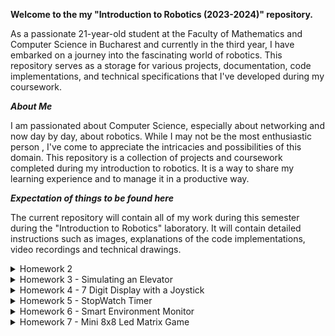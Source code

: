 **Welcome to the my "Introduction to Robotics (2023-2024)" repository.**

As a passionate 21-year-old student at the Faculty of Mathematics and Computer Science in Bucharest and currently in the third year, I have embarked on a journey into the fascinating world of robotics. This repository serves as a storage for various projects, documentation, code implementations, and technical specifications that I've developed during my coursework.

***About Me***

I am passionated about Computer Science, especially about networking and now day by day, about robotics.  While I may not be the most enthusiastic person , I've come to appreciate the intricacies and possibilities of this domain.
This repository is a collection of projects and coursework completed during my introduction to robotics. It is a way to share my learning experience and to manage it in a productive way.


***Expectation of things to be found here***

The current repository will contain all of my work during this semester during the "Introduction to Robotics" laboratory. It will contain detailed instructions such as images, explanations of the code implementations, video recordings and technical drawings.

<details> <summary>  Homework 2 </summary>

This homework consists in having an RGB(Red-Green-Blue) Led controlled by 3 potentiometers, combining the intensity of each colour in order to obtain any possible colour. For controlling the intensity of each colour of the led, we use a separate potentiometer, so we will have 3 in total, along with 3 resistors for each channel. 
![WhatsApp Image 2023-10-23 at 00 57 36](https://github.com/lzrwilliam/IntroductionToRobotics/assets/92024459/8e7bcefb-2e53-41c1-a0d0-27277a6ed436)

[Vizionați implementarea](https://www.youtube.com/watch/faK9UB8ilXU)

</details>


<details>
  <summary>
Homework 3 - Simulating an Elevator
  </summary>
  <br> <br>

This code simulates an elevator system using an Arduino. The system can handle requests for three different floors,but floors can be added in the code very easily because we use arrays and the code is scalable. It uses LEDs to indicate the current floor of the elevator and another blinking green LED to signify the elevator is moving. The elevator waits for a floor button to be pressed, closes its "doors" (signified by a tone), moves to the requested floor after a chosen delay by us, and then opens its "doors" (indicated by another tone). When moving between floors, the led of each floor lights up for a few seconds when the elevator reaches it, no matter if it is not the destination floor.

The system also utilizes a debounce function to ensure button presses are not falsely detected due to rapid pressing or electrical interference. The debounce is implemented using the millis function.
We use a State Machine in order to control the elevator that has 4 states:  Asteptare, InchidereUsi (closing the doors before leaving the current floor), InMiscare (moving), and DeschidereUsiLaDestinatie (opening doors when the desired floor is reached). If we want we can add another states like Emergency Stop, without a lot of work and keeps the code clean and very easy to be understood.
To be mentioned, to realize this homework succesfully, the help of ChatGPT has been used, to understand better some functionalities and particularties of coding and hardware.



<br> <br> <br>

![WhatsApp Image 2023-11-03 at 00 30 57](https://github.com/lzrwilliam/IntroductionToRobotics/assets/92024459/3704d839-7fcb-4cce-ac7b-0e0bb6922176)



[Vizionati Implementarea](https://www.youtube.com/watch?v=yq_iRp4QMCM)
</details>


<details>

  <summary> Homework 4 - 7 Digit Display with a Joystick</summary>
<br> <br>
  This homework purpose is to understand the functionalities of the 7 Digit Display and  of the Joystick. We are required to move with the joystick on the 7 Digit Display, from neighbour to neighour, having provided a list of possible neighbours for each segment of the 7 Digit Display. 
  
  The start position is the DP segment and the only possible neighbour segment is on the left side and other movements like Right, Left, Up / Down, will change nothing on the display.
  
  The current position must always blink, no matter if the segment state is ON or OFF, and if we press the joystick button for a short period of time, the current segment will change its state from HIGH to LOW or from LOW to HIGH. Also, if the button is pressed longer (3-4 seconds), when released, the 7 Digit Display will reset to the default state where the DP is the current position and all the other segments are OFF. To determine the presstime, it is forbiddent to use of delay(), instead we use the millis() function.
  To be mentioned, to realize this homework succesfully, the help of ChatGPT has been used, to understand better some functionalities and particularties of coding and hardware.

<br> <br>
 ![WhatsApp Image 2023-11-02 at 14 31 23](https://github.com/lzrwilliam/IntroductionToRobotics/assets/92024459/7f1c2cd5-8e9e-4ee5-b2a3-94a3da1c7e49) 

 [Vizionati functionalitatea](https://youtube.com/watch/nMcQfggGcKI) 


  
</details>



<details>
<summary> Homework 5 - StopWatch Timer </summary>
<br> <br>

The purpose of this homework is to get familiar with working with a 4-Digit 7-Segment LED display and a Shift Register (74HC595) to have more outputs (8) in exchange of using 3 input pins. 

For this homework, we will be using 3 buttons along side with a 4-Digit 7-Segment LED display, in order to implement a stopwatch timer that counts in 10ths of a second and can save up to 4 laps, just like our phones.
The functionalities of the buttons are the following: <details> <summary> Button 1 </summary> <br>
Button 1 is for starting or pausing the counting of the time, if the reset button has not been pressed. If the reset was pressed, the Start/Pause buttons is used for descending cycling through the saved laps, and this usage of the button is available until the next press of Reset button. </details> <details><summary> Button 2 </summary> <br>
Button 2 serves as a Reset Button, but only if the timer is on pause mode and it resets the displayed time to 000.0 and the saved laps if the viewing lap mode is active (the reset button has been already pressed for the first time). </details>  <details><summary> Button 3 </summary> <br>
Button 3 purpose is to save a lap when pressed if the timer is in counting mode, or ascendent cycling through the laps if the reset button has been pressed once, having a buzzer that indicates the Save Lap button has been pressed. </details>

When we press the Start Button, the timer will start and the time will be displayed in the format 000.0, for example if it has been passing 50.4 seconds since the timer has started, the displayed value will be 050.4 seconds. When we press the Save Lap button, we save up to 4 laps, and if there are already 4 saved states, we will overwrite the existing ones, beginning from the first saved state. Also, pressing the Reset Button while the timer is counting will have no effect.

In the Pause mode, the Save Button Lap will not work, and the first pressing of Reset Button resets the timer back to 000.0 seconds, but keeps the saved laps. After that press, if we press the Save Lap Button, we will move between the saved lap cycles in ascending order, and in the descending order if we press the start/pause button, and the reset button will also now reset the lap cycles and the timer back to 000.0 seconds, restoring the initial functionality of the start/pause button. To be mentioned, to realize this homework succesfully, the help of ChatGPT has been used, to understand better some functionalities and particularties of coding and hardware.

<br> <br>
  ![WhatsApp Image 2023-11-09 at 23 46 01](https://github.com/lzrwilliam/IntroductionToRobotics/assets/92024459/317a6b70-fd71-4024-bac4-815d83574d27)

  [Vizionati functionalitatea](https://www.youtube.com/watch?v=_rE9K5HRT-I)

</details>


<details>
  <summary> Homework 6 - Smart Environment Monitor </summary>
  <br> <br>
  The purpose of this homework is to get familiar with sensors such as LDR and Ultrasonic,creating a responsive and efficiently menu and most importantly, using the EEPROM memory.
  For this homework we will be using the following components:  <details> <summary> RGB Led </summary> <br>
    This RGB Led display only Red or Green colour. The Red colour is displayed if one of our sensors are outside the set value by us from keyboard, or Green otherwise, if the RGB Led is on AUTO mode. 
    Also, if the AUTO mode is off, in the manual mode, we can enter the 'r' or 'g' to change the led color to wheather Red or Green color.
    The led colour is saved everytime, so if we restart the circuit and the auto mode is off; the RGB Led will have the last colour saved.
  </details>
  <details><summary> Light-Dependent Resistor (LDR) </summary> <br>
    Used to determine if the light in the room is lower or higher.
  </details>
   <details><summary> Ultrasonic Sensor </summary> <br>
    Used to measure the distance from an object.
  </details>

  <br> 
  We are required to implement a menu that facilitates sensor settings, data logging, system status checks, and RGB LED control. 
The Menu Features are the following:
1. Sensor Settings:
- Sensors Sampling Interval: Set a sampling rate between 1 and 10 seconds for sensors.
- Ultrasonic Alert Threshold: Define a threshold for the ultrasonic sensor to trigger alerts.
- LDR Alert Threshold: Set a threshold for the LDR sensor to signal alerts, like the onset of night.
- Back: Returns to the main menu.
  <br>
2. Reset Logger Data:
Options to confirm or deny the deletion of all sensor data, with the ability to reset data either for all sensors at once or individually.
<br>
3. System Status
- Current Sensor Readings: Continuously display readings at the set sampling rate, with an exit option.
- Current Sensor Settings: Show current sampling rate and threshold values.
- Display Logged Data: Exhibit the last 10 readings from all sensors.
- Back: Return to the main menu.
  <br>
4. RGB LED Control:
- Manual Color Control: Allows manual setting of RGB colors.
-LED: Toggle Automatic ON/OFF: In automatic mode, the LED color changes based on sensor alerts. In manual mode, it retains the last set RGB values.
- Back: Return to the main menu.
  <br>
This interactive menu system is designed to be user-friendly, providing real-time sensor data and control over the system's operations. 

<br><br>

![WhatsApp Image 2023-11-18 at 14 07 25](https://github.com/lzrwilliam/IntroductionToRobotics/assets/92024459/ab9939f7-de17-4c77-8801-a41150afecd6)

  [Vizionati functionalitatea](https://youtu.be/5CoDA14knkE)
</details>



<details>
  <summary> Homework 7 - Mini 8x8 Led Matrix Game  </summary>
  <br> <br>

This homework involves the creation of a game using an 8x8 LED Matrix on an Arduino platform, combined with a Joystick, a MAX7219 display driver, and capacitors, to get familiar using all of this components togheter. The objective is to simulate a game similar to the iconic Bomberman as much as possible.
<br><br>

**Game Mechanics and Rules:** <br>
*  Map Initialization: At the start, destructible and indestructible walls are randomly placed on about 65% of the 8x8 matrix, forming the game map.
* Player Spawn: The player is randomly spawned on the map in an unoccupied space, ensuring there are no walls at the spawn point.
* The player moves on the map using a joystick the only limit of the player is that he cannot pass through cells that are walls.
* **Visual Indicators**:
* The player's current position will blink slowly for visibility.
* Destructible walls will also blink, but at a rate distinct from the player's position to allow differentiation.
* Indestructible walls will not blink.
* Bomb Mechanics
* Bomb Placement: Players can place multiple bombs simultaneously, by pressing the joystick button, with a limit of one bomb per cell.
* Bomb Activation: When a bomb is placed in a valid position, a buzzer emits a short sound as an indicator of successful bomb planting.
* Explosion Dynamics:
* The bomb explodes after a 3-4 second delay.
* Upon detonation, it destroys destructible walls within two positions to the left, right, above, and below the bomb's location.
 <br>
 
**Note** that if an indestructible wall is adjacent to a destructible wall, the destructible wall will remain intact. Also, after a wall is destroyed, the player is notifed of current destroyed walls in the Serial Monitor console.
<br><br>

![WhatsApp Image 2023-11-25 at 13 48 08](https://github.com/lzrwilliam/IntroductionToRobotics/assets/92024459/a3946d65-68f5-49d4-a3b4-dd7d5b187219)


[Vizionati Implementarea](https://www.youtube.com/watch?v=5NH4J8HctsY)

</details>
